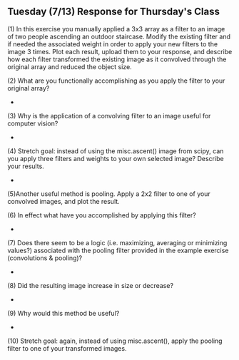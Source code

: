 ## Tuesday (7/13) Response for Thursday's Class

(1) In this exercise you manually applied a 3x3 array as a filter to an image of two people ascending an 
outdoor staircase. Modify the existing filter and if needed the associated weight in order to apply your new 
filters to the image 3 times. Plot each result, upload them to your response, and describe how each filter 
transformed the existing image as it convolved through the original array and reduced the object size. 


(2) What are you functionally accomplishing as you apply the filter to your original array? 

- 

(3) Why is the application of a convolving filter to an image useful for computer vision? 

- 

(4) Stretch goal: instead of using the misc.ascent() image from scipy, can you apply three filters and weights to your 
own selected image? Describe your results.

- 

(5)Another useful method is pooling. Apply a 2x2 filter to one of your convolved images, and plot the result. 


(6) In effect what have you accomplished by applying this filter? 

- 

(7) Does there seem to be a logic (i.e. maximizing, averaging or minimizing values?) 
associated with the pooling filter provided in the example exercise (convolutions & pooling)? 

- 

(8) Did the resulting image increase in size or decrease? 

- 

(9) Why would this method be useful? 

- 

(10) Stretch goal: again, instead of using misc.ascent(), apply the pooling filter to one of your transformed images.

